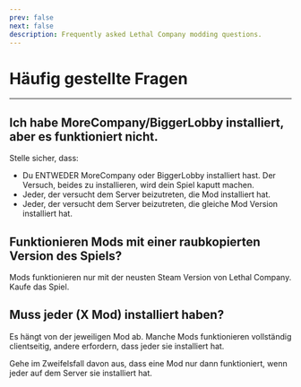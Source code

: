 ```yaml
---
prev: false
next: false
description: Frequently asked Lethal Company modding questions.
---
```


# Häufig gestellte Fragen

***

## Ich habe MoreCompany/BiggerLobby installiert, aber es funktioniert nicht.

Stelle sicher, dass:

- Du ENTWEDER MoreCompany oder BiggerLobby installiert hast. Der Versuch, beides zu installieren, wird dein Spiel kaputt machen.
- Jeder, der versucht dem Server beizutreten, die Mod installiert hat.
- Jeder, der versucht dem Server beizutreten, die gleiche Mod Version installiert hat.

## Funktionieren Mods mit einer raubkopierten Version des Spiels?

Mods funktionieren nur mit der neusten Steam Version von Lethal Company. Kaufe das Spiel.

## Muss jeder (X Mod) installiert haben?

Es hängt von der jeweiligen Mod ab. Manche Mods funktionieren vollständig clientseitig, andere erfordern, dass jeder sie installiert hat.

Gehe im Zweifelsfall davon aus, dass eine Mod nur dann funktioniert, wenn jeder auf dem Server sie installiert hat.
